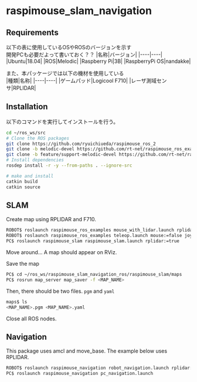 # raspimouse_slam_navigation
## Requirements
以下の表に使用しているOSやROSのバージョンを示す  
開発PCも必要だよって書いておく？？
|名称|バージョン|
|----|----|
|Ubuntu|18.04|
|ROS|Melodic|
|Raspberry Pi|3B|
|RaspberryPi OS|nandakke|

また、本パッケージでは以下の機材を使用している  
|種類|名称|
|----|----|
|ゲームパッド|Logicool F710|
|レーザ測域センサ|RPLIDAR|

## Installation
以下のコマンドを実行してインストールを行う。
```sh
cd ~/ros_ws/src
# Clone the ROS packages
git clone https://github.com/ryuichiueda/raspimouse_ros_2
git clone -b melodic-devel https://github.com/rt-net/raspimouse_ros_examples
git clone -b feature/support-melodic-devel https://github.com/rt-net/raspimouse_slam_navigation_ros
# Install dependencies
rosdep install -r -y --from-paths . --ignore-src

# make and install
catkin build
catkin source
```

## SLAM
Create map using RPLIDAR and F710.
```sh
ROBOT$ roslaunch raspimouse_ros_examples mouse_with_lidar.launch rplidar:=true port:=/dev/ttyUSB0
ROBOT$ roslaunch raspimouse_ros_examples teleop.launch mouse:=false joy:=true joyconfig:=f710
PC$ roslaunch raspimouse_slam raspimouse_slam.launch rplidar:=true
```
Move around... A map should appear on RViz.

Save the map
```sh
PC$ cd ~/ros_ws/raspimouse_slam_navigation_ros/raspimouse_slam/maps
PC$ rosrun map_server map_saver -f <MAP_NAME>
```

Then, there should be two files. `pgm` and `yaml`
```sh
maps$ ls
<MAP_NAME>.pgm <MAP_NAME>.yaml
```

Close all ROS nodes.

## Navigation
This package uses amcl and move_base.
The example below uses RPLIDAR.
```sh
ROBOT$ roslaunch raspimouse_navigation robot_navigation.launch rplidar:=true
PC$ roslaunch raspimouse_navigation pc_navigation.launch
```